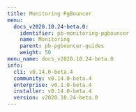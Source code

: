 ```yaml
---
title: Monitoring PgBouncer
menu:
  docs_v2020.10.24-beta.0:
    identifier: pb-monitoring-pgbouncer
    name: Monitoring
    parent: pb-pgbouncer-guides
    weight: 50
menu_name: docs_v2020.10.24-beta.0
info:
  cli: v0.14.0-beta.4
  community: v0.14.0-beta.4
  enterprise: v0.1.0-beta.4
  installer: v0.14.0-beta.4
  version: v2020.10.24-beta.0
---
```


